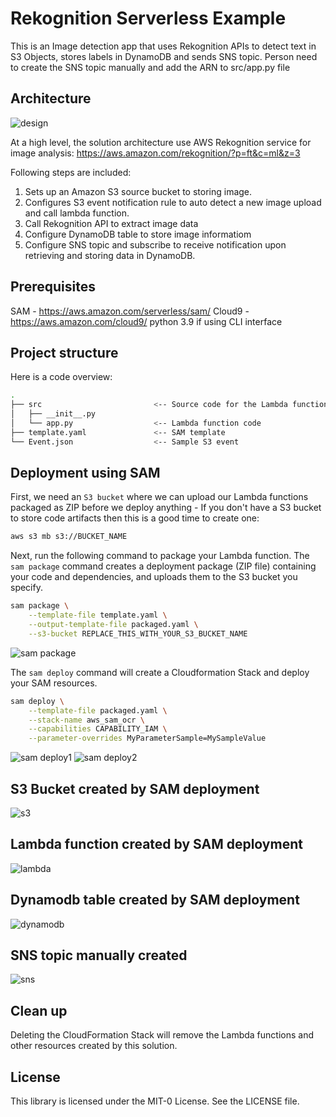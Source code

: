 # Rekognition Serverless Example
This is an Image detection app that uses Rekognition APIs to detect text in S3 Objects, stores labels in DynamoDB and sends SNS topic.
Person need to create the SNS topic manually and add the ARN to src/app.py file

## Architecture
![design](https://user-images.githubusercontent.com/108154106/183280020-1897cdad-62a5-430e-8948-15f42a5e05e2.png)

At a high level, the solution architecture use AWS Rekognition service for image analysis:
https://aws.amazon.com/rekognition/?p=ft&c=ml&z=3

Following steps are included:
1. Sets up an Amazon S3 source bucket to storing image.
2. Configures S3 event notification rule to auto detect a new image upload and call lambda function.
3. Call Rekognition API to extract image data
4. Configure DynamoDB table to store image informatiom
5. Configure SNS topic and subscribe to receive notification upon retrieving and storing data in DynamoDB.

## Prerequisites
SAM - https://aws.amazon.com/serverless/sam/
Cloud9 - https://aws.amazon.com/cloud9/
python 3.9 if using CLI interface 


## Project structure
Here is a code overview:
```bash
.
├── src                         <-- Source code for the Lambda function
│   ├── __init__.py
│   └── app.py                  <-- Lambda function code
├── template.yaml               <-- SAM template
└── Event.json                  <-- Sample S3 event
```


## Deployment using SAM
First, we need an `S3 bucket` where we can upload our Lambda functions packaged as ZIP before we deploy anything - If you don't have a S3 bucket to store code artifacts then this is a good time to create one:

```bash
aws s3 mb s3://BUCKET_NAME
```

Next, run the following command to package your Lambda function. The `sam package` command creates a deployment package (ZIP file) containing your code and dependencies, and uploads them to the S3 bucket you specify. 

```bash
sam package \
    --template-file template.yaml \
    --output-template-file packaged.yaml \
    --s3-bucket REPLACE_THIS_WITH_YOUR_S3_BUCKET_NAME
```
![sam package](https://user-images.githubusercontent.com/108154106/183280054-57ee1403-8983-4fe1-b4d3-3b9bb7f4af32.png)

The `sam deploy` command will create a Cloudformation Stack and deploy your SAM resources.
```bash
sam deploy \
    --template-file packaged.yaml \
    --stack-name aws_sam_ocr \
    --capabilities CAPABILITY_IAM \
    --parameter-overrides MyParameterSample=MySampleValue
```
![sam deploy1](https://user-images.githubusercontent.com/108154106/183280072-4aacc325-e578-4c4f-898b-07387c538df5.png)
![sam deploy2](https://user-images.githubusercontent.com/108154106/183280074-1ff006e5-cca7-40ec-8d92-d0f0c8b24776.png)

## S3 Bucket created by SAM deployment
![s3](https://user-images.githubusercontent.com/108154106/183280089-558f0b52-6ebc-48f4-b43c-f6f7444cea30.png)

## Lambda function created by SAM deployment
![lambda](https://user-images.githubusercontent.com/108154106/183280110-8cc98482-3bda-4ad6-a0ba-ff40a225b3e3.png)

## Dynamodb table created by SAM deployment
![dynamodb](https://user-images.githubusercontent.com/108154106/183280121-3ba9b12d-70d4-43af-9bbd-95cecc52fbb6.png)

## SNS topic manually created
![sns](https://user-images.githubusercontent.com/108154106/183280140-ca6c1dba-7d4b-4603-8d92-2a263c7b360f.png)


## Clean up
Deleting the CloudFormation Stack will remove the Lambda functions and other resources created by this solution. 

## License
This library is licensed under the MIT-0 License. See the LICENSE file.
